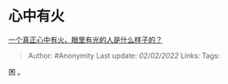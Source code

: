 # 心中有火
[一个真正心中有火、眼里有光的人是什么样子的？](https://www.zhihu.com/question/424454066/answer/1851255537)

> Author: #Anonymity
> Last update: *02/02/2022*
> Links:
> Tags:

困 。

